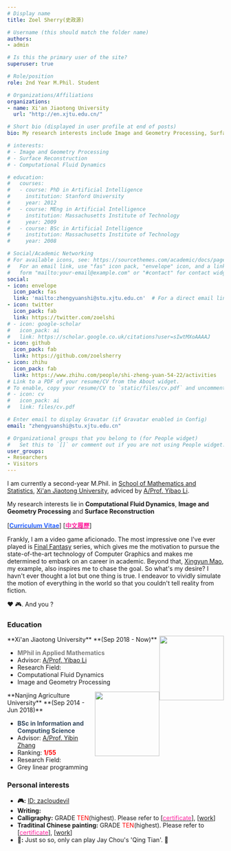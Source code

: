 ```yaml
---
# Display name
title: Zoel Sherry(史政源)

# Username (this should match the folder name)
authors:
- admin

# Is this the primary user of the site?
superuser: true

# Role/position
role: 2nd Year M.Phil. Student

# Organizations/Affiliations
organizations:
- name: Xi'an Jiaotong University
  url: "http://en.xjtu.edu.cn/"

# Short bio (displayed in user profile at end of posts)
bio: My research interests include Image and Geometry Processing, Surface Reconstruction, Computational Fluid Dynamics.

# interests:
# - Image and Geometry Processing
# - Surface Reconstruction
# - Computational Fluid Dynamics

# education:
#   courses:
#   - course: PhD in Artificial Intelligence
#     institution: Stanford University
#     year: 2012
#   - course: MEng in Artificial Intelligence
#     institution: Massachusetts Institute of Technology
#     year: 2009
#   - course: BSc in Artificial Intelligence
#     institution: Massachusetts Institute of Technology
#     year: 2008

# Social/Academic Networking
# For available icons, see: https://sourcethemes.com/academic/docs/page-builder/#icons
#   For an email link, use "fas" icon pack, "envelope" icon, and a link in the
#   form "mailto:your-email@example.com" or "#contact" for contact widget.
social:
- icon: envelope
  icon_pack: fas
  link: 'mailto:zhengyuanshi@stu.xjtu.edu.cn'  # For a direct email link, use "mailto:test@example.org".
- icon: twitter
  icon_pack: fab
  link: https://twitter.com/zoelshi
# - icon: google-scholar
#   icon_pack: ai
#   link: https://scholar.google.co.uk/citations?user=sIwtMXoAAAAJ
- icon: github
  icon_pack: fab
  link: https://github.com/zoelsherry
- icon: zhihu
  icon_pack: fab
  link: https://www.zhihu.com/people/shi-zheng-yuan-54-22/activities
# Link to a PDF of your resume/CV from the About widget.
# To enable, copy your resume/CV to `static/files/cv.pdf` and uncomment the lines below.
# - icon: cv
#   icon_pack: ai
#   link: files/cv.pdf

# Enter email to display Gravatar (if Gravatar enabled in Config)
email: "zhengyuanshi@stu.xjtu.edu.cn"

# Organizational groups that you belong to (for People widget)
#   Set this to `[]` or comment out if you are not using People widget.
user_groups:
- Researchers
- Visitors
---
```


I am currently a second-year M.Phil. in [School of Mathematics and Statistics](http://math.xjtu.edu.cn/English_Version/About__Us.htm), [Xi'an Jiaotong University](http://en.xjtu.edu.cn/), adviced by [A/Prof. Yibao Li](http://gr.xjtu.edu.cn/web/yibaoli/home).

My research interests lie in **Computational Fluid Dynamics**, **Image and Geometry Processing** and **Surface Reconstruction**

<span style="font-size: 28px; color: #2962ff;"><i class="fas fa-file"></i></span> [<a href="https://zoelsherry.github.io/cv/" target="_blank"><span style="color: #2962ff;">**Curriculum Vitae**</span></a>] [<a href="https://zoelsherry.github.io/cv_zh/" target="_blank"><span style="color: #ff219e;">**中文履歷**</span></a>]

Frankly, I am a video game aficionado. The most impressive one I've ever played is [Final Fantasy](https://www.finalfantasy.com/) series, which gives me the motivation to pursue the state-of-the-art technology of Computer Graphics and makes me determined to embark on an career in academic. Beyond that, [Xingyun Mao](https://github.com/QianMo), my example, also inspires me to chase the goal. So what's my desire? I havn't ever thought a lot but one thing is true. I endeavor to vividly simulate the motion of everything in the world so that you couldn't tell reality from fiction.

:heart: :video_game:. And you ?

### Education
<img style="float:right" src="/img/XJTU.png" width = "150" height = "150" />
**Xi'an Jiaotong University**  **(Sep 2018 - Now)**

- <span style="color:grey;">**MPhil in Applied Mathematics**</span>
- Advisor: [A/Prof. Yibao Li](http://gr.xjtu.edu.cn/web/yibaoli/home)
- Research Field:
 - Computational Fluid Dynamics
 - Image and Geometry Processing

<img style="float:right" src="/img/NJAU.png" width = "150" height = "150" />
**Nanjing Agriculture University**  **(Sep 2014 - Jun 2018)**

- <span style="color:#34495e;">**BSc in Information and Computing Science**</span>
- Advisor: [A/Prof. Yibin Zhang](http://cos.njau.edu.cn/__local/0/DF/93/29688A426038B1EAA455729157E_D104D116_6597F.pdf?e=.pdf)
- Ranking: <span style="color:red;">**1/55**</span>
- Research Field:
 - Grey linear programming


### Personal interests
- **:video_game::** <span style="font-size: 28px; color: #3350b7;"><i class="fab fa-playstation"></i></span><a href="files/playstation_id.pdf" target="_blank">ID: zacloudevil</a> <span style="font-size: 28px; color: red;"><i class="fab fa-nintendo-switch"></i></span> <span style="font-size: 28px; color: black;"><i class="fab fa-steam"></i></span>
- **Writing:** <a href="https://www.zhihu.com/people/shi-zheng-yuan-54-22/activities" target="_blank"><span style="font-size: 28px; color: #2962ff ;"><i class="fab fa-zhihu fa-lg"></i></span></a>
- **Calligraphy:** GRADE <span style="color:red;">TEN</span>(highest). Please refer to [<a href="img/HW1.jpg" target="_blank"><span style="color: #ff219e;">certificate</span></a>], [<a href="img/HW2.jpg" target="_blank">work</a>]
- **Traditinal Chinese painting:** GRADE <span style="color:red;">TEN</span>(highest). Please refer to [<a href="img/TCP1.jpg" target="_blank"><span style="color: #ff219e;">certificate</span></a>], [<a href="img/TCP2.jpg" target="_blank">work</a>]
- **:guitar::** Just so so, only can play Jay Chou's 'Qing Tian'. :speak_no_evil:
